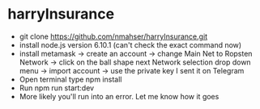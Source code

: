 # harryInsurance


- git clone https://github.com/nmahser/harryInsurance.git
- install node.js version 6.10.1 (can't check the exact command now)
- install metamask -> create an account -> change Main Net to Ropsten Network -> click on the ball shape next Network selection drop down menu
-> import account -> use the private key I sent it on Telegram
- Open terminal type npm install 
- Run npm run start:dev
- More likely you'll run into an error. Let me know how it goes

